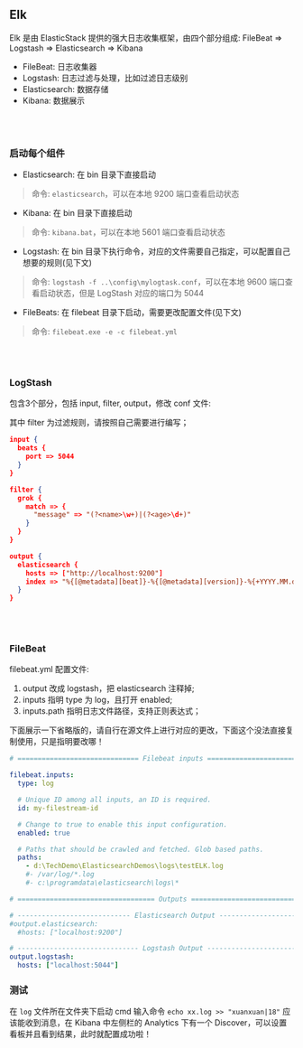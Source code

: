## Elk
Elk 是由 ElasticStack 提供的强大日志收集框架，由四个部分组成:
FileBeat => Logstash => Elasticsearch => Kibana
<br>
- FileBeat: 日志收集器
- Logstash: 日志过滤与处理，比如过滤日志级别
- Elasticsearch: 数据存储
- Kibana: 数据展示

<br>
<br>

### 启动每个组件
- Elasticsearch: 在 bin 目录下直接启动 
> 命令: `elasticsearch`，可以在本地 9200 端口查看启动状态
- Kibana: 在 bin 目录下直接启动
> 命令: `kibana.bat`，可以在本地 5601 端口查看启动状态
- Logstash: 在 bin 目录下执行命令，对应的文件需要自己指定，可以配置自己想要的规则(见下文)
> 命令: `logstash -f ..\config\mylogtask.conf`，可以在本地 9600 端口查看启动状态，但是 LogStash 对应的端口为 5044
- FileBeats: 在 filebeat 目录下启动，需要更改配置文件(见下文)
> 命令: `filebeat.exe -e -c filebeat.yml`

<br>
<br>

### LogStash
包含3个部分，包括 input, filter, output，修改 conf 文件:

其中 filter 为过滤规则，请按照自己需要进行编写；

```json
input {
  beats {
    port => 5044
  }
}

filter {
  grok {
    match => {
      "message" => "(?<name>\w+)|(?<age>\d+)"
    }
  }
}

output {
  elasticsearch {
    hosts => ["http://localhost:9200"]
    index => "%{[@metadata][beat]}-%{[@metadata][version]}-%{+YYYY.MM.dd}"
  }
}

```

<br>
<br>

### FileBeat
filebeat.yml 配置文件:
1. output 改成 logstash，把 elasticsearch 注释掉;
2. inputs 指明 type 为 log，且打开 enabled;
3. inputs.path 指明日志文件路径，支持正则表达式；

下面展示一下省略版的，请自行在源文件上进行对应的更改，下面这个没法直接复制使用，只是指明要改哪！
```yaml
# ============================== Filebeat inputs ===============================

filebeat.inputs:
  type: log

  # Unique ID among all inputs, an ID is required.
  id: my-filestream-id

  # Change to true to enable this input configuration.
  enabled: true

  # Paths that should be crawled and fetched. Glob based paths.
  paths:
    - d:\TechDemo\ElasticsearchDemos\logs\testELK.log
    #- /var/log/*.log
    #- c:\programdata\elasticsearch\logs\*

# ================================== Outputs ===================================

# ---------------------------- Elasticsearch Output ----------------------------
#output.elasticsearch:
  #hosts: ["localhost:9200"]

# ------------------------------ Logstash Output -------------------------------
output.logstash:
  hosts: ["localhost:5044"]
```



### 测试

在 `log` 文件所在文件夹下启动 cmd 输入命令 `echo xx.log >> "xuanxuan|18"` 应该能收到消息，在 Kibana 中左侧栏的 Analytics 下有一个 Discover，可以设置看板并且看到结果，此时就配置成功啦！